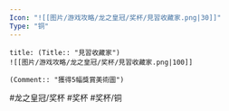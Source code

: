 ```yaml
---
Icon: "![[图片/游戏攻略/龙之皇冠/奖杯/見習收藏家.png|30]]"
Type: "铜"
---
```

```ad-common-bronze-trophy
title: (Title:: "見習收藏家")
![[图片/游戏攻略/龙之皇冠/奖杯/見習收藏家.png|100]]

(Comment:: "獲得5幅獎賞美術圖")
```

#龙之皇冠/奖杯 #奖杯 #奖杯/铜
